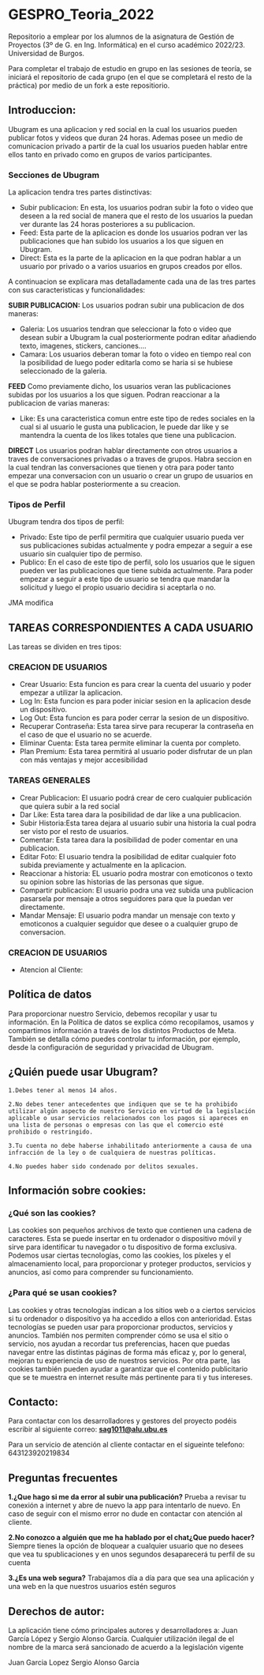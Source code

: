 # GESPRO_Teoria_2022
Repositorio a emplear por los alumnos de la asignatura de Gestión de Proyectos (3º de G. en Ing. Informática) en el curso académico 2022/23. Universidad de Burgos.

Para completar el trabajo de estudio en grupo en las sesiones de teoría, se iniciará el repositorio de cada grupo (en el que se completará el resto de la práctica) por medio de un fork a este repositiorio.


## Introduccion: 
Ubugram es una aplicacion y red social en la cual los usuarios pueden publicar fotos y videos que duran 24 horas. 
Ademas posee un medio de comunicacion privado a partir de la cual los usuarios pueden hablar entre ellos tanto en privado como en grupos de varios participantes.

### Secciones de Ubugram

La aplicacion tendra tres partes distinctivas:

- Subir publicacion: En esta, los usuarios podran subir la foto o video que deseen a la red social de manera que el resto de los usuarios la puedan ver durante las 24 horas posteriores a su publicacion.
- Feed: Esta parte de la aplicacion es donde los usuarios podran ver las publicaciones que han subido los usuarios a los que siguen en Ubugram. 
- Direct: Esta es la parte de la aplicacion en la que podran hablar a un usuario por privado o a varios usuarios en grupos creados por ellos. 

A continuacion se explicara mas detalladamente cada una de las tres partes con sus caracteristicas y funcionalidades:

**SUBIR PUBLICACION:**
Los usuarios podran subir una publicacion de dos maneras:

- Galeria: Los usuarios tendran que seleccionar la foto o video que desean subir a Ubugram la cual posteriormente podran editar añadiendo texto, imagenes, stickers, canciones....
- Camara: Los usuarios deberan tomar la foto o video en tiempo real con la posibilidad de luego poder editarla como se haria si se hubiese seleccionado de la galeria.

**FEED**
Como previamente dicho, los usuarios veran las publicaciones subidas por los usuarios a los que siguen. Podran reaccionar a la publicacion de varias maneras:

- Like: Es una caracteristica comun entre este tipo de redes sociales en la cual si al usuario le gusta una publicacion, le puede dar like y se mantendra la cuenta de los likes totales que tiene una publicacion. 

**DIRECT**
Los usuarios podran hablar directamente con otros usuarios a traves de conversaciones privadas o a traves de grupos. Habra seccion en la cual tendran las conversaciones que tienen y otra para poder tanto empezar una conversacion con un usuario o crear un grupo de usuarios en el que se podra hablar posteriormente a su creacion. 


### Tipos de Perfil
Ubugram tendra dos tipos de perfil:

- Privado: Este tipo de perfil permitira que cualquier usuario pueda ver sus publicaciones subidas actualmente y podra empezar a seguir a ese usuario sin cualquier tipo de permiso.
- Publico: En el caso de este tipo de perfil, solo los usuarios que le siguen pueden ver las publicaciones que tiene subida actualmente. Para poder empezar a seguir a este tipo de usuario se tendra que mandar la solicitud y luego el propio usuario decidira si aceptarla o no.



JMA modifica
## TAREAS CORRESPONDIENTES A CADA USUARIO

Las tareas se dividen en tres tipos:

### **CREACION DE USUARIOS**

- Crear Usuario:  Esta funcion es para crear la cuenta del usuario y poder empezar a utilizar la aplicacion.
- Log In: Esta funcion es para poder iniciar sesion en la aplicacion desde un dispositivo. 
- Log Out: Esta funcion es para poder cerrar la sesion de un dispositivo.
- Recuperar Contraseña: Esta tarea sirve para recuperar la contraseña en el caso de que el usuario no se acuerde.
- Eliminar Cuenta: Esta tarea permite eliminar la cuenta por completo.
- Plan Premium: Esta tarea permitirá al usuario poder disfrutar de un plan con más ventajas y mejor accesibilidad

### **TAREAS GENERALES**

- Crear Publicacion: El usuario podrá crear de cero cualquier publicación que quiera subir a la red social
- Dar Like: Esta tarea dara la posibilidad de dar like a una publicacion.
- Subir Historia:Esta tarea dejara al usuario subir una historia la cual podra ser visto por el resto de usuarios. 
- Comentar: Esta tarea dara la posibilidad de poder comentar en una publicacion. 
- Editar Foto: El usuario tendra la posibilidad de editar cualquier foto subida previamente y actualmente en la aplicacion. 
- Reaccionar a historia: EL usuario podra mostrar con emoticonos o texto su opinion sobre las historias de las personas que sigue. 
- Compartir publicacion: El usuario podra una vez subida una publicacion pasarsela por mensaje a otros seguidores para que la puedan ver directamente. 
- Mandar Mensaje: El usuario podra mandar un mensaje con texto y emoticonos a cualquier seguidor que desee o a cualquier grupo de conversacion. 

### **CREACION DE USUARIOS**

- Atencion al Cliente:

<!-- 
COMENTARIOS:
- Hay que añadir mas secciones tipo :
                                    - Perfil
                                    - Configuracion/Ajustes

- Añadir fotos de explicacion. 
- Perfil Premium (Creo que habiamos puesto perfil premium pero no se muy bien como implementarlo) 
-->

## Política de datos
Para proporcionar nuestro Servicio, debemos recopilar y usar tu información. En la Política de datos se explica cómo recopilamos, usamos y compartimos información a través de los distintos Productos de Meta. También se detalla cómo puedes controlar tu información, por ejemplo, desde la configuración de seguridad y privacidad de Ubugram.

## ¿Quién puede usar Ubugram?
    1.Debes tener al menos 14 años.

    2.No debes tener antecedentes que indiquen que se te ha prohibido utilizar algún aspecto de nuestro Servicio en virtud de la legislación aplicable o usar servicios relacionados con los pagos si apareces en una lista de personas o empresas con las que el comercio esté prohibido o restringido.

    3.Tu cuenta no debe haberse inhabilitado anteriormente a causa de una infracción de la ley o de cualquiera de nuestras políticas.

    4.No puedes haber sido condenado por delitos sexuales.

## Información sobre cookies:
### **¿Qué son las cookies?**
Las cookies son pequeños archivos de texto que contienen una cadena de caracteres. Esta se puede insertar en tu ordenador o dispositivo móvil y sirve para identificar tu navegador o tu dispositivo de forma exclusiva. Podemos usar ciertas tecnologías, como las cookies, los píxeles y el almacenamiento local, para proporcionar y proteger productos, servicios y anuncios, así como para comprender su funcionamiento.

### **¿Para qué se usan cookies?**
Las cookies y otras tecnologías indican a los sitios web o a ciertos servicios si tu ordenador o dispositivo ya ha accedido a ellos con anterioridad. Estas tecnologías se pueden usar para proporcionar productos, servicios y anuncios. También nos permiten comprender cómo se usa el sitio o servicio, nos ayudan a recordar tus preferencias, hacen que puedas navegar entre las distintas páginas de forma más eficaz y, por lo general, mejoran tu experiencia de uso de nuestros servicios. Por otra parte, las cookies también pueden ayudar a garantizar que el contenido publicitario que se te muestra en internet resulte más pertinente para ti y tus intereses.

## Contacto:
Para contactar con los desarrolladores y gestores del proyecto podéis escribir al siguiente correo:
**sag1011@alu.ubu.es**

Para un servicio de atención al cliente contactar en el sigueinte telefono:
643123920219834

## Preguntas frecuentes
**1.¿Que hago si me da error al subir una publicación?**
Prueba a revisar tu conexión a internet y abre de nuevo la app para intentarlo de nuevo. En caso de seguir con el mismo error no dude en contactar con atención al cliente.

**2.No conozco a alguién que me ha hablado por el chat¿Que puedo hacer?**
Siempre tienes la opción de bloquear a cualquier usuario que no desees que vea tu spublicaciones y en unos segundos desaparecerá tu perfil de su cuenta

**3.¿Es una web segura?**
Trabajamos día a día para que sea una aplicación y una web en la que nuestros usuarios estén seguros

## Derechos de autor:
La aplicación tiene cómo principales autores y desarrolladores a:
Juan García López y Sergio Alonso García.
Cualquier utilización ilegal de el nombre de la marca será sancionado de acuerdo a la legislación vigente




Juan Garcia Lopez
Sergio Alonso Garcia
